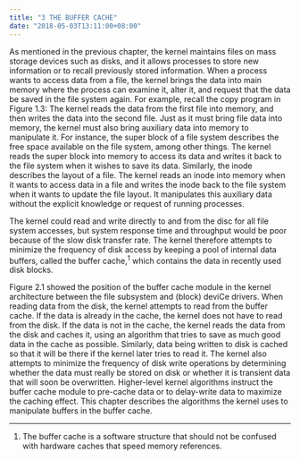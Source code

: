 ```yaml
---
title: "3 THE BUFFER CACHE"
date: "2018-05-03T13:11:00+08:00"
---
```


As mentioned in the previous chapter, the kernel maintains files on mass storage devices such as disks, and it allows processes to store new information or to recall previously stored information. When a process wants to access data from a file, the kernel brings the data into main memory where the process can examine it, alter it, and request that the data be saved in the file system again. For example, recall the copy program in Figure 1.3: The kernel reads the data from the first file into memory, and then writes the data into the second file. Just as it must bring file data into memory, the kernel must also bring auxiliary data into memory to manipulate it. For instance, the super block of a file system describes the free space available on the file system, among other things. The kernel reads the super block into memory to access its data and writes it back to the file system when it wishes to save its data. Similarly, the inode describes the layout of a file. The kernel reads an inode into memory when it wants to access data in a file and writes the inode back to the file system when it wants to update the file layout. It manipulates this auxiliary data without the explicit knowledge or request of running processes.

The kernel could read and write directly to and from the disc for all file system accesses, but system response time and throughput would be poor because of the slow disk transfer rate. The kernel therefore attempts to minimize the frequency of disk access by keeping a pool of internal data buffers, called the buffer cache,<sup>1</sup> which contains the data in recently used disk blocks.

Figure 2.1 showed the position of the buffer cache module in the kernel architecture between the file subsystem and (block) deviCe drivers. When reading data from the disk, the kernel attempts to read from the buffer cache. If the data is already in the cache, the kernel does not have to read from the disk. If the data is not in the cache, the kernel reads the data from the disk and caches it, using an algorithm that tries to save as much good data in the cache as possible. Similarly, data being written to disk is cached so that it will be there if the kernel later tries to read it. The kernel also attempts to minimize the frequency of disk write operations by determining whether the data must really be stored on disk or whether it is transient data that will soon be overwritten. Higher-level kernel algorithms instruct the buffer cache module to pre-cache data or to delay-write data to maximize the caching effect. This chapter describes the algorithms the kernel uses to manipulate buffers in the buffer cache.

------

1. The buffer cache is a software structure that should not be confused with hardware caches that speed memory references.